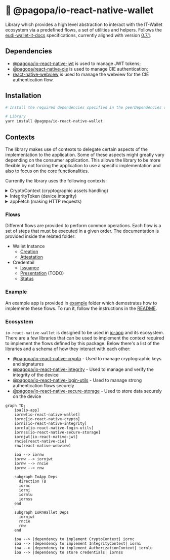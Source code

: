 # 🪪 @pagopa/io-react-native-wallet

Library which provides a high level abstraction to interact with the IT-Wallet ecosystem via a predefined flows, a set of utilities and helpers.
Follows the [eudi-wallet-it-docs](https://github.com/italia/eudi-wallet-it-docs) specifications, currently aligned with version [0.7.1](https://github.com/italia/eudi-wallet-it-docs/releases/tag/0.7.1).

## Dependencies

- [@pagopa/io-react-native-jwt](https://github.com/pagopa/io-react-native-jwt) is used to manage JWT tokens;
- [@pagopa/react-native-cie](https://github.com/pagopa/io-cie-sdk) is used to manage CIE authentication;
- [react-native-webview](https://github.com/react-native-webview/react-native-webview) is used to manage the webview for the CIE authentication flow.

## Installation

```sh
# Install the required dependencies specified in the peerDependencies of the package.json

# Library
yarn install @pagopa/io-react-native-wallet
```

## Contexts

The library makes use of contexts to delegate certain aspects of the implementation to the application. Some of these aspects might greatly vary depending on the consumer application. This allows the library to be more flexible by not forcing the application to use a specific implementation and also to focus on the core functionalities.

Currently the library uses the following contexts:

<details>
  <summary>CryptoContext (cryptographic assets handling)</summary>

User flows implementions make use of tokens signed using asymmetric key pairs. Such cryptographic keys are managed by the device according to its specifications. It's not the intention of this package to handle such cryptographic assets and their peculiarities; instead, an handy interface is used to provide the right abstraction to allow responsibilities segregation:

- The application knows who to generate/store/delete keys;
- The package knows when and where to use them.

The interface is `CryptoContext` inherited from the `@pagopa/io-react-native-jwt` package:

The suggested library to manage cryptographic assets is [io-react-native-crypto](https://github.com/pagopa/io-react-native-crypto).

```ts
export interface CryptoContext {
  /**
   * Retrieves the public key to be used in this context.
   * MUST be the same key at every invocation.
   * @returns The public key to be used
   * @throws If no keys are found
   */
  getPublicKey: () => Promise<JWK>;
  /**
   * Produce a cryptographic signature for a given value.
   * The signature MUST be produced using the private key paired with the public retrieved by getPublicKey()
   * @param value The value to be signed
   * @returns The signature
   * @throws If no keys are found
   */
  getSignature: (value: string) => Promise<string>;
}
```

This package provides an helper to build a `CryptoContext` object bound to a given key tag

```ts
import { createCryptoContextFor } from "@pagopa/io-react-native-wallet";

const ctx = createCryptoContextFor("my-tag");
```

The

**Be sure the key for `my-tag` already exists.**

</details>

<details>
  <summary>IntegrityToken (device integrity)</summary>

In order to ensure the integrity of the device, the library asks the consumer application to provide a way to generate a token that can be used to verify the device integrity. This is done by providing an IntegrityToken object formed as follows:

```ts
/**
 * Interface for the integrity context which provides the necessary functions to interact with the integrity service.
 * The functions are platform specific and must be implemented in the platform specific code.
 * getHardwareKeyTag: returns the hardware key tag in a url safe format (e.g. base64url).
 * getAttestation: requests the attestation from the integrity service.
 * getHardwareSignatureWithAuthData: signs the clientData and returns the signature with the authenticator data.
 */
export interface IntegrityContext {
  getHardwareKeyTag: () => string;
  getAttestation: (nonce: string) => Promise<string>;
  getHardwareSignatureWithAuthData: (
    clientData: string
  ) => Promise<HardwareSignatureWithAuthData>;
}
```

Usually this is achieved by using [Google Play Integrity API](https://developer.android.com/google/play/integrity/overview) and [Key Attestation](https://developer.android.com/privacy-and-security/security-key-attestation) on Android, [DCAppAttestService](https://developer.apple.com/documentation/devicecheck/establishing-your-app-s-integrity) on iOS.

The suggested library to manage integrity is [io-react-native-integrity](https://github.com/pagopa/io-react-native-integrity).

</details>

<details>
  <summary>appFetch (making HTTP requests)</summary>

This package is compatibile with any http client which implements [Fetch API](https://developer.mozilla.org/en-US/docs/Web/API/Fetch_API). Functions that makes http requests allow for an optional `appFetch` parameter to provide a custom http client implementation. If not provided, the built-in implementation on the runtime is used.

</details>

### Flows

Different flows are provided to perform common operations. Each flow is a set of steps that must be executed in a given order. The documentation is provided inside the related folder:

- Wallet Instance
  - [Creation](./src/wallet-instance/README.md)
  - [Attestation](./src/wallet-instance-attestation/README.md)
- Credentail
  - [Issuance](./src/credential/issuance/README.md)
  - [Presentation](./src/credential/presentation/README.md) (TODO)
  - [Status](./src/credential/status/README.md)

### Example

An example app is provided in [example](./example) folder which demostrates how to implemente these flows. To run it, follow the instructions in the [README](./example/README.md).

### Ecosystem

`io-react-native-wallet` is designed to be used in [io-app](https://github.com/pagopa/io-app) and its ecosystem. There are a few libraries that can be used to implement the context required to implement the flows defined by this package.
Below there's a list of the libraries and a schema of how they interact with each other:

- [@pagopa/io-react-native-crypto](https://github.com/pagopa/io-react-native-crypto) - Used to manage cryptographic keys and signatures
- [@pagopa/io-react-native-integrity](https://github.com/pagopa/io-react-native-integrity) - Used to manage and verify the integrity of the device
- [@pagopa/io-react-native-login-utils](https://github.com/pagopa/io-react-native-login-utils) - Used to manage strong authentication flows securely
- [@pagopa/io-react-native-secure-storage](https://github.com/pagopa/io-react-native-secure-storage) - Used to store data securely on the device

```mermaid
graph TD;
    ioa[io-app]
    iornw[io-react-native-wallet]
    iornc[io-react-native-crypto]
    iorni[io-react-native-integrity]
    iornlu[io-react-native-login-utils]
    iornss[io-react-native-secure-storage]
    iornjwt[io-react-native-jwt]
    rncie[react-native-cie]
    rnw(react-native-webview)

    ioa --> iornw
    iornw --> iornjwt
    iornw --> rncie
    iornw --> rnw

    subgraph IoApp Deps
      direction TB
      iornc
      iorni
      iornlu
      iornss
    end

    subgraph IoRnWallet Deps
      iornjwt
      rncie
      rnw
    end

    ioa --> |dependency to implement CryptoContext| iornc
    ioa --> |dependency to implement IntegrityContext| iorni
    ioa --> |dependency to implement AuthorizationContext| iornlu
    ioa --> |dependency to store credentials| iornss

```
